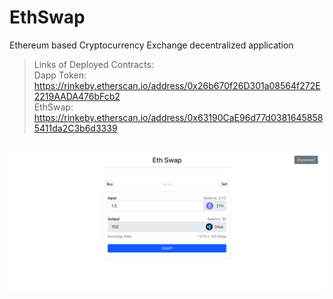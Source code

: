 # EthSwap
Ethereum based Cryptocurrency Exchange decentralized application

> Links of Deployed Contracts:<br/>
> Dapp Token: https://rinkeby.etherscan.io/address/0x26b670f26D301a08564f272E2219AADA476bFcb2 <br/>
> EthSwap: https://rinkeby.etherscan.io/address/0x63190CaE96d77d03816458585411da2C3b6d3339


<br/>
<kbd>
    <img src="./screenshot.png" alt="Screenshot">
</kbd>